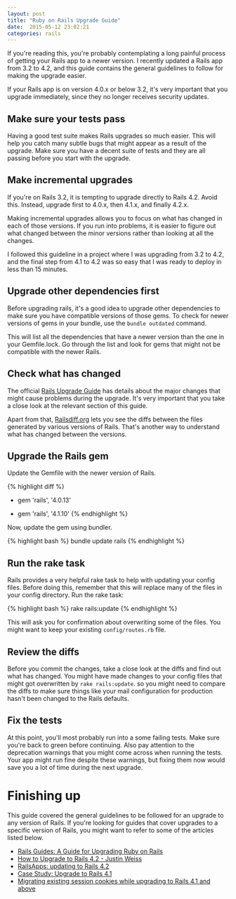```yaml
---
layout: post
title: "Ruby on Rails Upgrade Guide"
date:  2015-05-12 23:02:21
categories: rails
---
```


If you're reading this,
you're probably contemplating a long painful
process of getting your Rails app to a newer version.
I recently updated a Rails app from 3.2 to 4.2,
and this guide contains the general guidelines to follow
for making the upgrade easier.

If your Rails app is on version 4.0.x or below 3.2,
it's very important that you upgrade immediately,
since they no longer receives security updates.

## Make sure your tests pass

Having a good test suite
makes Rails upgrades so much easier.
This will help you catch
many subtle bugs that
might appear as a result of the upgrade.
Make sure you have a decent suite of tests
and they are all passing
before you start with the upgrade.

## Make incremental upgrades

If you're on Rails 3.2,
it is tempting to upgrade directly to Rails 4.2.
Avoid this.
Instead, upgrade first to 4.0.x,
then 4.1.x, and finally 4.2.x.

Making incremental upgrades
allows you to focus on what has changed
in each of those versions.
If you run into problems,
it is easier to figure out what changed
between the minor versions rather than
looking at all the changes.

I followed this guideline in a project
where I was upgrading from 3.2 to 4.2,
and the final step from 4.1 to 4.2
was so easy that I was ready to deploy
in less than 15 minutes.

## Upgrade other dependencies first

Before upgrading rails,
it's a good idea to upgrade other dependencies
to make sure you have compatible versions of those gems.
To check for newer versions of gems in your bundle,
use the `bundle outdated` command.

This will list all the dependencies
that have a newer version
than the one in your Gemfile.lock.
Go through the list
and look for gems that might not be compatible
with the newer Rails.

## Check what has changed

The official
[Rails Upgrade Guide](http://guides.rubyonrails.org/upgrading_ruby_on_rails.html)
has details about the major changes
that might cause problems during the upgrade.
It's very important that you take
a close look at the relevant section
of this guide.

Apart from that,
[Railsdiff.org](http://railsdiff.org/)
lets you see the diffs between
the files generated by various versions of Rails.
That's another way to understand
what has changed between the versions.

## Upgrade the Rails gem

Update the Gemfile
with the newer version of Rails.

{% highlight diff %}
- gem 'rails', '4.0.13'
+ gem 'rails', '4.1.10'
{% endhighlight %}

Now, update the gem using bundler.

{% highlight bash %}
bundle update rails
{% endhighlight %}

## Run the rake task

Rails provides a very helpful rake task
to help with updating your config files.
Before doing this, remember that
this will replace many of the files
in your config directory.
Run the rake task:

{% highlight bash %}
rake rails:update
{% endhighlight %}

This will ask you for confirmation about
overwriting some of the files.
You might want to keep your existing
`config/routes.rb` file.

## Review the diffs

Before you commit the changes,
take a close look at the diffs
and find out what has changed.
You might have made changes to your config files
that might got overwritten by `rake rails:update`.
so you might need to compare the diffs
to make sure things like your mail configuration
for production hasn't been changed to the Rails defaults.

## Fix the tests

At this point,
you'll most probably run into a some failing tests.
Make sure you're back to green before continuing.
Also pay attention to the deprecation warnings
that you might come across when running the tests.
Your app might run fine despite these warnings,
but fixing them now would save you a lot of time
during the next upgrade.

# Finishing up

This guide covered the general guidelines
to be followed for an upgrade to any version of Rails.
If you're looking for guides that cover
upgrades to a specific version of Rails,
you might want to refer to some of the articles listed below.

- [Rails Guides: A Guide for Upgrading Ruby on Rails](http://guides.rubyonrails.org/upgrading_ruby_on_rails.html)
- [How to Upgrade to Rails 4.2 - Justin Weiss](http://www.justinweiss.com/blog/2015/01/27/how-to-upgrade-to-rails-4-dot-2/)
- [RailsApps: updating to Rails 4.2](http://railsapps.github.io/updating-rails.html)
- [Case Study: Upgrade to Rails 4.1](http://www.sitepoint.com/case-study-upgrade-rails-4-1/)
- [Migrating existing session cookies while upgrading to Rails 4.1 and above](http://blog.bigbinary.com/2014/12/23/migrating-existing-session-cookies-while-upgrading-to-rails-4-1-and-above.html)
